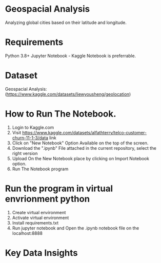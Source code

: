 # Geospacial Analysis
Analyzing global cities based on their latitude and longitude.

# Requirements
Python 3.8+ Jupyter Notebook - Kaggle Notebook is preferrable.

# Dataset
Geospacial Analysis: (https://www.kaggle.com/datasets/liewyousheng/geolocation)

# How to Run The Notebook.
1. Login to Kaggle.com
2. Visit https://www.kaggle.com/datasets/alfathterry/telco-customer-churn-11-1-3/data link
3. Click on "New Notebook" Option Available on the top of the screen.
4. Download the ".ipynb" File attached in the current repository, select the right version
5. Upload On the New Notebook place by clicking on Import Notebook option.
6. Run The Notebook program

# Run the program in virtual envrionment python
1. Create virtual environment
2. Activate virtual environment
3. Install requirements.txt 
4. Run jupyter notebook and Open the .ipynb notebook file on the localhost:8888

# Key Data Insights



